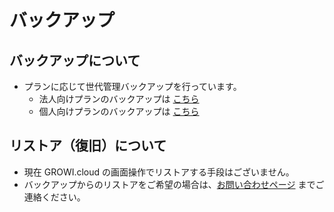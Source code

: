 # バックアップ
## バックアップについて
- プランに応じて世代管理バックアップを行っています。
    - 法人向けプランのバックアップは [こちら](https://growi.cloud/price-and-features/jpn) 
    - 個人向けプランのバックアップは [こちら](https://growi.cloud/introduce-for-person) 

## リストア（復旧）について
- 現在 GROWI.cloud の画面操作でリストアする手段はございません。
- バックアップからのリストアをご希望の場合は、[お問い合わせページ](https://growicloud.atlassian.net/servicedesk/customer/portal/1) までご連絡ください。